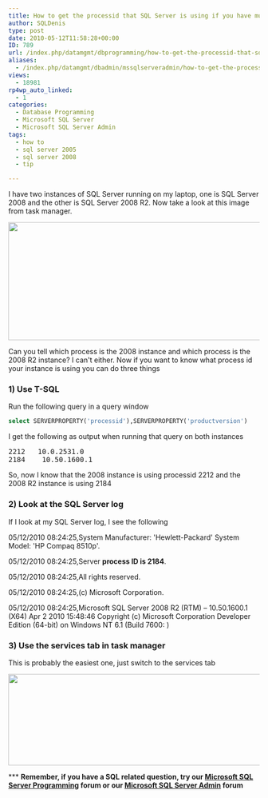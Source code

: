 ```yaml
---
title: How to get the processid that SQL Server is using if you have multiple instances of SQL Server running
author: SQLDenis
type: post
date: 2010-05-12T11:58:28+00:00
ID: 789
url: /index.php/datamgmt/dbprogramming/how-to-get-the-processid-that-sql-server/
aliases:
  - /index.php/datamgmt/dbadmin/mssqlserveradmin/how-to-get-the-processid-that-sql-server
views:
  - 18981
rp4wp_auto_linked:
  - 1
categories:
  - Database Programming
  - Microsoft SQL Server
  - Microsoft SQL Server Admin
tags:
  - how to
  - sql server 2005
  - sql server 2008
  - tip

---
```

I have two instances of SQL Server running on my laptop, one is SQL Server 2008 and the other is SQL Server 2008 R2. Now take a look at this image from task manager.

<img src="/wp-content/uploads/blogs/DataMgmt//TaskManager.PNG" alt="" title="" width="737" height="236" />

Can you tell which process is the 2008 instance and which process is the 2008 R2 instance? I can't either. Now if you want to know what process id your instance is using you can do three things

### 1) Use T-SQL

Run the following query in a query window

```sql
select SERVERPROPERTY('processid'),SERVERPROPERTY('productversion')
```

I get the following as output when running that query on both instances

<pre>2212	10.0.2531.0
2184	10.50.1600.1</pre>

So, now I know that the 2008 instance is using processid 2212 and the 2008 R2 instance is using 2184

### 2) Look at the SQL Server log

If I look at my SQL Server log, I see the following

05/12/2010 08:24:25,System Manufacturer: 'Hewlett-Packard'<c> System Model: 'HP Compaq 8510p'.
  
05/12/2010 08:24:25,Server **process ID is 2184**.
  
05/12/2010 08:24:25,All rights reserved.
  
05/12/2010 08:24:25,(c) Microsoft Corporation.
  
05/12/2010 08:24:25,Microsoft SQL Server 2008 R2 (RTM) – 10.50.1600.1 (X64) <nl> Apr 2 2010 15:48:46 <nl> Copyright (c) Microsoft Corporation<nl> Developer Edition (64-bit) on Windows NT 6.1 <x64> (Build 7600: )

### 3) Use the services tab in task manager

This is probably the easiest one, just switch to the services tab

<img src="/wp-content/uploads/blogs/DataMgmt//Services.PNG" alt="" title="" width="614" height="183" />

\*** **Remember, if you have a SQL related question, try our [Microsoft SQL Server Programming][1] forum or our [Microsoft SQL Server Admin][2] forum**<ins></ins></x64></nl></nl></nl></c>

 [1]: http://forum.lessthandot.com/viewforum.php?f=17
 [2]: http://forum.lessthandot.com/viewforum.php?f=22